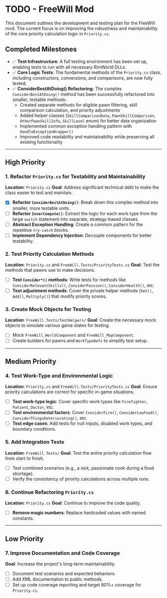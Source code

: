 # TODO - FreeWill Mod

This document outlines the development and testing plan for the FreeWill mod. The current focus is on improving the robustness and maintainability of the core priority calculation logic in `Priority.cs`.

## Completed Milestones
- ✅ **Test Infrastructure**: A full testing environment has been set up, enabling tests to run with all necessary RimWorld DLLs.
- ✅ **Core Logic Tests**: The fundamental methods of the `Priority.cs` class, including constructors, conversions, and comparisons, are now fully tested.
- ✅ **ConsiderBestAtDoing() Refactoring**: The complex `ConsiderBestAtDoing()` method has been successfully refactored into smaller, testable methods:
  - Created separate methods for eligible pawn filtering, skill comparison calculation, and priority adjustments
  - Added helper classes (`SkillComparisonData`, `PawnSkillComparison`, `OtherPawnSkillInfo`, `SkillLevel` enum) for better data organization
  - Implemented common exception handling pattern with `HandleExceptionWrapper()`
  - Improved code readability and maintainability while preserving all existing functionality

---

## High Priority

### 1. Refactor `Priority.cs` for Testability and Maintainability
**Location**: `Priority.cs`
**Goal**: Address significant technical debt to make the class easier to test and maintain.
- [x] **Refactor `ConsiderBestAtDoing()`**: Break down this complex method into smaller, more testable units.
- [ ] **Refactor `InnerCompute()`**: Extract the logic for each work type from the large `switch` statement into separate, strategy-based classes.
- [ ] **Abstract Exception Handling**: Create a common pattern for the repetitive `try-catch` blocks.
- [ ] **Implement Dependency Injection**: Decouple components for better testability.

### 2. Test Priority Calculation Methods
**Location**: `Priority.cs` and `FreeWill.Tests/PriorityTests.cs`
**Goal**: Test the methods that pawns use to make decisions.
- [ ] **Test `Consider*()` methods**: Write tests for methods like `ConsiderRelevantSkills()`, `ConsiderPassion()`, `ConsiderHealth()`, etc.
- [ ] **Test adjustment methods**: Cover the private helper methods (`Set()`, `Add()`, `Multiply()`) that modify priority scores.

### 3. Create Mock Objects for Testing
**Location**: `FreeWill.Tests/TestHelpers/`
**Goal**: Create the necessary mock objects to simulate various game states for testing.
- [ ] Mock `FreeWill_WorldComponent` and `FreeWill_MapComponent`.
- [ ] Create builders for pawns and `WorkTypeDefs` to simplify test setup.

---

## Medium Priority

### 4. Test Work-Type and Environmental Logic
**Location**: `Priority.cs` and `FreeWill.Tests/PriorityTests.cs`
**Goal**: Ensure priority calculations are correct for specific in-game situations.
- [ ] **Test work-type logic**: Cover specific work types like `Firefighter`, `Patient`, `Doctor`, etc.
- [ ] **Test environmental factors**: Cover `ConsiderFire()`, `ConsiderLowFood()`, `ConsiderThingsDeteriorating()`, etc.
- [ ] **Test edge cases**: Add tests for null inputs, disabled work types, and boundary conditions.

### 5. Add Integration Tests
**Location**: `FreeWill.Tests/`
**Goal**: Test the entire priority calculation flow from start to finish.
- [ ] Test combined scenarios (e.g., a sick, passionate cook during a food shortage).
- [ ] Verify the consistency of priority calculations across multiple runs.

### 6. Continue Refactoring `Priority.cs`
**Location**: `Priority.cs`
**Goal**: Continue to improve the code quality.
- [ ] **Remove magic numbers**: Replace hardcoded values with named constants.

---

## Low Priority

### 7. Improve Documentation and Code Coverage
**Goal**: Increase the project's long-term maintainability.
- [ ] Document test scenarios and expected behaviors.
- [ ] Add XML documentation to public methods.
- [ ] Set up code coverage reporting and target 80%+ coverage for `Priority.cs`.
